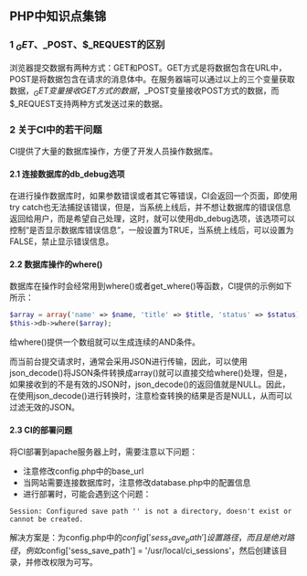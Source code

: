 ## PHP中知识点集锦

### 1 $_GET、$_POST、$_REQUEST的区别

浏览器提交数据有两种方式：GET和POST。GET方式是将数据包含在URL中，POST是将数据包含在请求的消息体中。在服务器端可以通过以上的三个变量获取数据，$_GET变量接收GET方式的数据，$_POST变量接收POST方式的数据，而$_REQUEST支持两种方式发送过来的数据。

### 2 关于CI中的若干问题

CI提供了大量的数据库操作，方便了开发人员操作数据库。

#### 2.1 连接数据库的db_debug选项

在进行操作数据库时，如果参数错误或者其它等错误，CI会返回一个页面，即使用try catch也无法捕捉该错误，但是，当系统上线后，并不想让数据库的错误信息返回给用户，而是希望自己处理，这时，就可以使用db_debug选项，该选项可以控制“是否显示数据库错误信息”，一般设置为TRUE，当系统上线后，可以设置为FALSE，禁止显示错误信息。

#### 2.2 数据库操作的where()

数据库在操作时会经常用到where()或者get_where()等函数，CI提供的示例如下所示：

``` PHP
$array = array('name' => $name, 'title' => $title, 'status' => $status);
$this->db->where($array);
```

给where()提供一个数组就可以生成连续的AND条件。

而当前台提交请求时，通常会采用JSON进行传输，因此，可以使用json_decode()将JSON条件转换成array()就可以直接交给where()处理，但是，如果接收到的不是有效的JSON时，json_decode()的返回值就是NULL。因此，在使用json_decode()进行转换时，注意检查转换的结果是否是NULL，从而可以过滤无效的JSON。

#### 2.3 CI的部署问题

将CI部署到apache服务器上时，需要注意以下问题：

* 注意修改config.php中的base_url
* 当网站需要连接数据库时，注意修改database.php中的配置信息
* 进行部署时，可能会遇到这个问题：

```
Session: Configured save path '' is not a directory, doesn't exist or cannot be created.
```

解决方案是：为config.php中的$config['sess_save_path']设置路径，而且是绝对路径，例如$config['sess_save_path'] = '/usr/local/ci_sessions'，然后创建该目录，并修改权限为可写。



